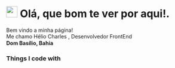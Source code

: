 <h1><img src="https://emojis.slackmojis.com/emojis/images/1531849430/4246/blob-sunglasses.gif?1531849430" width="30"/> Olá, que bom te ver por aqui!.</h1>

<p>Bem vindo a minha página! </br> Me chamo Hélio Charles , Desenvolvedor FrontEnd</br/>
<b>Dom Basílio, Bahia </b><img src="https://imagepng.org/wp-content/uploads/2017/06/bandeira-da-bahia-estado.png" width="15"/>

<h3>Things I code with</h3>
